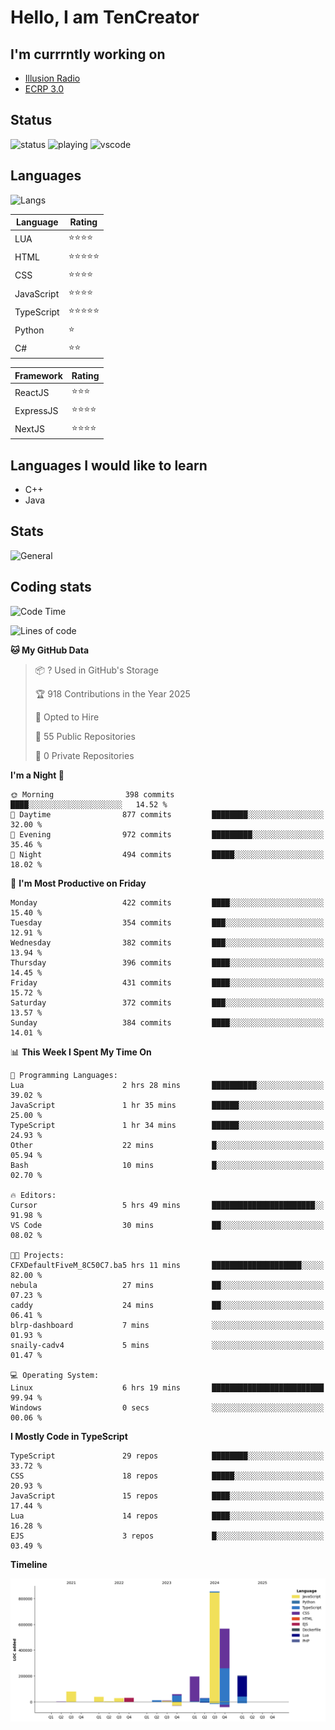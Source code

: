 # Hello, I am TenCreator

## I'm currrntly working on
- [Illusion Radio](https://illusionradio.co.uk/)
- [ECRP 3.0](http://github.com/Emerald-Coast-Roleplay/)

## Status
![status](https://api.statusbadges.me/badge/status/518334475038359555?simple=true&style=for-the-badge)
![playing](https://api.statusbadges.me/badge/playing/518334475038359555?style=for-the-badge)
![vscode](https://api.statusbadges.me/badge/vscode/518334475038359555?style=for-the-badge)

## Languages
![Langs](https://github-readme-stats.vercel.app/api/top-langs/?username=tencreator&layout=compact&theme=radical)


|Language|Rating|
|--------|------|
|LUA|⭐️⭐️⭐️⭐️|
|HTML|⭐️⭐️⭐️⭐️⭐️|
|CSS|⭐️⭐️⭐️⭐️|
|JavaScript|⭐️⭐️⭐️⭐️|
|TypeScript|⭐️⭐️⭐️⭐️⭐️|
|Python|⭐️|
|C#|⭐️⭐️ |

|Framework|Rating|
|--------|------|
|ReactJS|⭐️⭐️⭐|
|ExpressJS|⭐️⭐️⭐️⭐️|
|NextJS|⭐️⭐️⭐⭐️|

## Languages I would like to learn
- C++
- Java

## Stats
![General](https://github-readme-stats.vercel.app/api?username=tencreator&show_icons=true&theme=radical)

## Coding stats

<!--START_SECTION:waka-->
![Code Time](http://img.shields.io/badge/Code%20Time-480%20hrs%2019%20mins-blue)

![Lines of code](https://img.shields.io/badge/From%20Hello%20World%20I%27ve%20Written-2.1%20million%20lines%20of%20code-blue)

**🐱 My GitHub Data** 

> 📦 ? Used in GitHub's Storage 
 > 
> 🏆 918 Contributions in the Year 2025
 > 
> 💼 Opted to Hire
 > 
> 📜 55 Public Repositories 
 > 
> 🔑 0 Private Repositories 
 > 
**I'm a Night 🦉** 

```text
🌞 Morning                398 commits         ████░░░░░░░░░░░░░░░░░░░░░   14.52 % 
🌆 Daytime                877 commits         ████████░░░░░░░░░░░░░░░░░   32.00 % 
🌃 Evening                972 commits         █████████░░░░░░░░░░░░░░░░   35.46 % 
🌙 Night                  494 commits         █████░░░░░░░░░░░░░░░░░░░░   18.02 % 
```
📅 **I'm Most Productive on Friday** 

```text
Monday                   422 commits         ████░░░░░░░░░░░░░░░░░░░░░   15.40 % 
Tuesday                  354 commits         ███░░░░░░░░░░░░░░░░░░░░░░   12.91 % 
Wednesday                382 commits         ███░░░░░░░░░░░░░░░░░░░░░░   13.94 % 
Thursday                 396 commits         ████░░░░░░░░░░░░░░░░░░░░░   14.45 % 
Friday                   431 commits         ████░░░░░░░░░░░░░░░░░░░░░   15.72 % 
Saturday                 372 commits         ███░░░░░░░░░░░░░░░░░░░░░░   13.57 % 
Sunday                   384 commits         ████░░░░░░░░░░░░░░░░░░░░░   14.01 % 
```


📊 **This Week I Spent My Time On** 

```text
💬 Programming Languages: 
Lua                      2 hrs 28 mins       ██████████░░░░░░░░░░░░░░░   39.02 % 
JavaScript               1 hr 35 mins        ██████░░░░░░░░░░░░░░░░░░░   25.00 % 
TypeScript               1 hr 34 mins        ██████░░░░░░░░░░░░░░░░░░░   24.93 % 
Other                    22 mins             █░░░░░░░░░░░░░░░░░░░░░░░░   05.94 % 
Bash                     10 mins             █░░░░░░░░░░░░░░░░░░░░░░░░   02.70 % 

🔥 Editors: 
Cursor                   5 hrs 49 mins       ███████████████████████░░   91.98 % 
VS Code                  30 mins             ██░░░░░░░░░░░░░░░░░░░░░░░   08.02 % 

🐱‍💻 Projects: 
CFXDefaultFiveM_8C50C7.ba5 hrs 11 mins       ████████████████████░░░░░   82.00 % 
nebula                   27 mins             ██░░░░░░░░░░░░░░░░░░░░░░░   07.23 % 
caddy                    24 mins             ██░░░░░░░░░░░░░░░░░░░░░░░   06.41 % 
blrp-dashboard           7 mins              ░░░░░░░░░░░░░░░░░░░░░░░░░   01.93 % 
snaily-cadv4             5 mins              ░░░░░░░░░░░░░░░░░░░░░░░░░   01.47 % 

💻 Operating System: 
Linux                    6 hrs 19 mins       █████████████████████████   99.94 % 
Windows                  0 secs              ░░░░░░░░░░░░░░░░░░░░░░░░░   00.06 % 
```

**I Mostly Code in TypeScript** 

```text
TypeScript               29 repos            ████████░░░░░░░░░░░░░░░░░   33.72 % 
CSS                      18 repos            █████░░░░░░░░░░░░░░░░░░░░   20.93 % 
JavaScript               15 repos            ████░░░░░░░░░░░░░░░░░░░░░   17.44 % 
Lua                      14 repos            ████░░░░░░░░░░░░░░░░░░░░░   16.28 % 
EJS                      3 repos             █░░░░░░░░░░░░░░░░░░░░░░░░   03.49 % 
```



**Timeline**

![Lines of Code chart](https://raw.githubusercontent.com/tencreator/tencreator/main/assets/bar_graph.png)


<!--END_SECTION:waka-->
